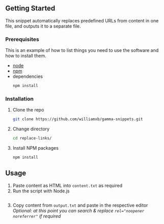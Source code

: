 ## Getting Started

This snippet automatically replaces predefined URLs from content in one file, and outputs it to a separate file.

### Prerequisites

This is an example of how to list things you need to use the software and how to install them.
* [node](https://nodejs.org/en/download/package-manager)
* [npm](https://docs.npmjs.com/downloading-and-installing-node-js-and-npm)
* dependencies
  ```sh
  npm install
  ```

### Installation

1. Clone the repo
   ```sh
   git clone https://github.com/williamxb/gamma-snippets.git
   ```
2. Change directory
   ```sh
   cd replace-links/
   ```
3. Install NPM packages
   ```sh
   npm install
   ```

<!-- USAGE EXAMPLES -->
## Usage

1. Paste content as HTML into `content.txt` as required
2. Run the script with Node.js
   ```sh
3. Copy content from `output.txt` and paste in the respective editor
   _Optional: at this point you can search & replace `rel="noopener noreferrer"` if required_
